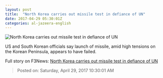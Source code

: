 ```yaml
---
layout: post
title:  "North Korea carries out missile test in defiance of UN"
date: 2017-04-29 05:30:01Z
categories: al-jazeera-english
---
```


![North Korea carries out missile test in defiance of UN](http://www.aljazeera.com/mritems/Images/2017/4/29/217c1bd5e81f4880b78feca70a6a6b14_18.jpg)

US and South Korean officials say launch of missile, amid high tensions on the Korean Peninsula, appears to have failed.


Full story on F3News: [North Korea carries out missile test in defiance of UN](http://www.f3nws.com/n/HCqPvC)

> Posted on: Saturday, April 29, 2017 10:30:01 AM
